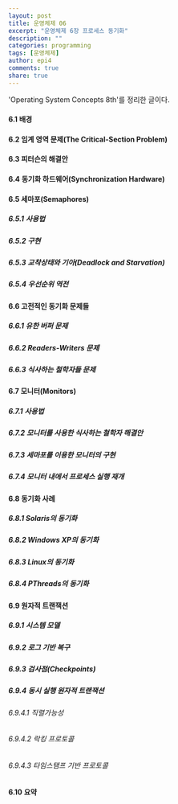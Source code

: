 ```yaml
---
layout: post
title: 운영체제 06
excerpt: "운영체제 6장 프로세스 동기화"
description: ""
categories: programming
tags: [운영체제]
author: epi4
comments: true
share: true
---
```

'Operating System Concepts 8th'를 정리한 글이다.

#### 6.1 배경

#### 6.2 임계 영역 문제(The Critical-Section Problem)

#### 6.3 피터슨의 해결안

#### 6.4 동기화 하드웨어(Synchronization Hardware)

#### 6.5 세마포(Semaphores)

##### 6.5.1 사용법

##### 6.5.2 구현

##### 6.5.3 교착상태와 기아(Deadlock and Starvation)

##### 6.5.4 우선순위 역전

#### 6.6 고전적인 동기화 문제들

##### 6.6.1 유한 버퍼 문제

##### 6.6.2 Readers-Writers 문제

##### 6.6.3 식사하는 철학자들 문제

#### 6.7 모니터(Monitors)

##### 6.7.1 사용법

##### 6.7.2 모니터를 사용한 식사하는 철학자 해결안

##### 6.7.3 세마포를 이용한 모니터의 구현

##### 6.7.4 모니터 내에서 프로세스 실행 재개

#### 6.8 동기화 사례

##### 6.8.1 Solaris의 동기화

##### 6.8.2 Windows XP의 동기화

##### 6.8.3 Linux의 동기화

##### 6.8.4 PThreads의 동기화

#### 6.9 원자적 트랜잭션

##### 6.9.1 시스템 모델

##### 6.9.2 로그 기반 복구

##### 6.9.3 검사점(Checkpoints)

##### 6.9.4 동시 실행 원자적 트랜잭션

###### 6.9.4.1 직렬가능성

###### 6.9.4.2 락킹 프로토콜

###### 6.9.4.3 타임스탬프 기반 프로토콜

#### 6.10 요약